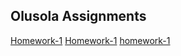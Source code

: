 ## Olusola Assignments

[Homework-1](./homework-1/)
[Homework-1](./Homework-2/)
[homework-1](./homework-3/)
